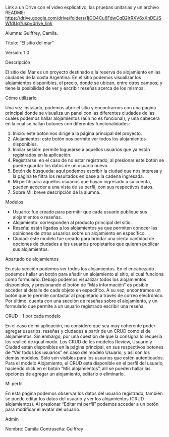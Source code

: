Link a un Drive con el video explicativo, las pruebas unitarias y un archivo README: https://drive.google.com/drive/folders/1jOO4Cu6FdwCqB2lrRXV6xXnDEJSWfdUq?usp=drive_link

Alumna: Guiffrey, Camila.

Título: “El sitio del mar”

Versión: 1.0

Descripción

El sitio del Mar es un proyecto destinado a la reserva de alojamiento en las ciudades de la costa Argentina. En el sitio podemos visualizar los alojamientos disponibles, el precio, donde se ubican, entre otros campos; y tiene la posibilidad de ver y escribir reseñas acerca de los mismos.

Cómo utilizarlo

Una vez instalado, podemos abrir el sitio y encontrarnos con una página principal donde se visualiza un panel con las diferentes ciudades de las cuales podemos hallar alojamientos (aún no es funcional), y una cabecera en la cual se hallan botones con diferentes funcionalidades:

1.  Inicio: este botón nos dirige a la página principal del proyecto.
2.  Alojamientos: este botón nos permite ver todos los alojamientos disponibles.
3. Iniciar sesión: permite loguearse a aquellos usuarios que ya están registrados en la aplicación.
4. Registrarse: en el caso de no estar registrado, al presionar este botón se puede guardar los datos de un usuario nuevo.
5. Botón de búsqueda: aquí podemos escribir la ciudad que nos interesa y la página te filtra los resultados en base a la cadena ingresada.
6. Mi perfil: para aquellos usuarios que hayan ingresado a su cuenta, pueden acceder a una vista de su perfil, con sus respectivos datos. 
7. Sobre Mi: breve descripción de la alumna.

Modelos

- Usuario: fue creado para permitir que cada usuario publique sus alojamientos o reseñas.
- Alojamiento: corresponden al producto principal del sitio.
- Reseña: están ligadas a los alojamientos ya que permiten conocer las opiniones de otros usuarios sobre un alojamiento en específico.
- Ciudad: este modelo fue creado para brindar una cierta cantidad de opciones de ciudades a los usuarios propietarios que quieran publicar sus alojamientos.

Apartado de alojamientos

En esta sección podemos ver todos los alojamientos. En el encabezado podemos hallar un botón para añadir un alojamiento al sitio, el cual funciona como formulario. Debajo podemos visualizar todos los alojamientos disponibles, y presionando el botón de “Más información” es posible acceder al detalle de cada objeto en específico. A su vez, encontramos un botón que te permite contactar al propietario a través de correo electrónico. Por último, cuenta con una sección de reseñas sobre el alojamiento, y un formulario que permite a un usuario registrado escribir una reseña. 

CRUD - 1 por cada modelo

En el caso de mi aplicación, no considero que sea muy coherente poder agregar usuarios, reseñas y ciudades a partir de un CRUD como el de alojamientos. Sin embargo, por una cuestión de que la consigna lo requería los realicé de igual modo. Los CRUD de los modelos Review, Usuario y Ciudad están disponibles en la página principal, en sus respectivos botones de “Ver  todos los usuarios” en caso del modelo Usuario, y así con los demás modelos. Solo son visibles para los usuarios que estén autenticados.
Para el modelo Alojamiento, el CRUD está disponible en el perfil del usuario, haciendo click en el botón “Mis alojamientos”, allí se pueden hallar las opciones de agregar un alojamiento, editarlo o eliminarlo.

Mi perfil

En esta página podemos observar los datos del usuario registrado, también se puede editar los datos del usuario y ver los alojamientos (CRUD alojamientos). Al presionar “Editar mi perfil” podemos acceder a un botón para modificar el avatar del usuario.


Admin

Nombre: Camila
Contraseña: Guiffrey
